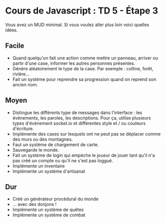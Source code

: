 # Cours de Javascript : TD 5 - Étape 3

Vous avez un MUD minimal. Si vous voulez aller plus loin voici quelles idées.

## Facile

* Quand quelqu'un fait une action comme mettre un panneau, arriver ou partir d'une case, informer les autres personnes présentes.
* Génère aléatoirement le type de la case. Par exemple : colline, forêt, rivière...
* Fait un système pour reprendre sa progression quand on reprend son ancien nom.

## Moyen

* Distingue les différents type de messages dans l'interface : les événements, les paroles, les descriptions. Pour ça, utilise plusieurs types d'événement socket.io et différentes style et / ou couleurs d'écriture.
* Implémente des cases sur lesquels ont ne peut pas se déplacer comme des murs ou des montagnes.
* Faut un système de chargement de carte.
* Sauvegarde le monde.
* Fait un système de login qui empèche le joueur de jouer tant qu'il n'a pas créé un compte ou qu'il ne s'est pas loggué.
* Implémente un inventaire
* Implémente un système d'artisanat

## Dur

* Créé un générateur procédural du monde
* ... avec des donjons !
* Implémente un système de quêtes
* Implémente un système de combat
